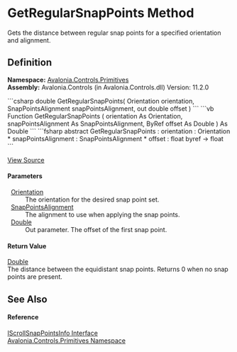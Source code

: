 # GetRegularSnapPoints Method


Gets the distance between regular snap points for a specified orientation and alignment.



## Definition
**Namespace:** <a href="N_Avalonia_Controls_Primitives">Avalonia.Controls.Primitives</a>  
**Assembly:** Avalonia.Controls (in Avalonia.Controls.dll) Version: 11.2.0

<Tabs groupId="api-code-preview">
<TabItem value="csharp" label="C#">
```csharp
double GetRegularSnapPoints(
	Orientation orientation,
	SnapPointsAlignment snapPointsAlignment,
	out double offset
)
```
</TabItem>
<TabItem value="vb" label="VB">
```vb
Function GetRegularSnapPoints ( 
	orientation As Orientation,
	snapPointsAlignment As SnapPointsAlignment,
	<OutAttribute> ByRef offset As Double
) As Double
```
</TabItem>
<TabItem value="fsharp" label="F#">
```fsharp
abstract GetRegularSnapPoints : 
        orientation : Orientation * 
        snapPointsAlignment : SnapPointsAlignment * 
        offset : float byref -> float 
```
</TabItem>
</Tabs>



<a href="https://github.com/AvaloniaUI/Avalonia/tree/master/src/Avalonia.Controls/Primitives/IScrollSnapPointsInfo.cs" title="View the source code">View Source</a>



#### Parameters
<dl><dt>  <a href="T_Avalonia_Layout_Orientation">Orientation</a></dt><dd>The orientation for the desired snap point set.</dd><dt>  <a href="T_Avalonia_Controls_Primitives_SnapPointsAlignment">SnapPointsAlignment</a></dt><dd>The alignment to use when applying the snap points.</dd><dt>  <a href="https://learn.microsoft.com/dotnet/api/system.double" target="_blank" rel="noopener noreferrer">Double</a></dt><dd>Out parameter. The offset of the first snap point.</dd></dl>

#### Return Value
<a href="https://learn.microsoft.com/dotnet/api/system.double" target="_blank" rel="noopener noreferrer">Double</a>  
The distance between the equidistant snap points. Returns 0 when no snap points are present.

## See Also


#### Reference
<a href="T_Avalonia_Controls_Primitives_IScrollSnapPointsInfo">IScrollSnapPointsInfo Interface</a>  
<a href="N_Avalonia_Controls_Primitives">Avalonia.Controls.Primitives Namespace</a>  


